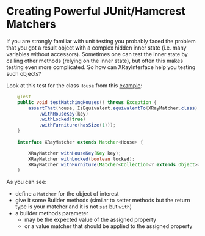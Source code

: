 Creating Powerful JUnit/Hamcrest Matchers
=========================================
If you are strongly familiar with unit testing you probably faced the problem that you got a result object with a complex hidden inner state (i.e. many variables without accessors). Sometimes one can test the inner state by calling other methods (relying on the inner state), but often this makes testing even more complicated. So how can XRayInterface help you testing such objects?

Look at this test for the class `House` from this [example](OpeningASealedClass.md):

```Java
    @Test
	public void testMatchingHouses() throws Exception {
		assertThat(house, IsEquivalent.equivalentTo(XRayMatcher.class)
			.withHouseKey(key)
			.withLocked(true)
			.withFurniture(hasSize(1)));
	}
	
	interface XRayMatcher extends Matcher<House> {

		XRayMatcher withHouseKey(Key key);
		XRayMatcher withLocked(boolean locked);
		XRayMatcher withFurniture(Matcher<Collection<? extends Object>> furniture);
	}
```

As you can see:

- define a `Matcher` for the object of interest
- give it some Builder methods (similar to setter methods but the return type is your matcher and it is not `set` but `with`)
- a builder methods parameter 
  - may be the expected value of the assigned property
  - or a value matcher that should be applied to the assigned property

